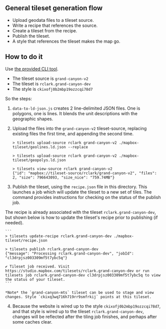 ## General tileset generation flow

- Upload geodata files to a tileset source.
- Write a recipe that references the source.
- Create a tileset from the recipe.
- Publish the tileset.
- A style that references the tileset makes the map go.

## How to do it

Use [the provided CLI tool].
- The tileset source is `grand-canyon-v2`
- The tileset is `rclark.grand-canyon-dev`
- The style is `ckixofj0b2mbp19ozzcqi78d7`

So the steps:

1. `data-to-ld-json.js` creates 2 line-delimited JSON files. One is polygons, one is lines. It blends the unit descriptions with the geographic shapes.

2. Upload the files into the `grand-canyon-v2` tileset-source, replacing existing files the first time, and appending the second time.

    ```
    > tilesets upload-source rclark grand-canyon-v2 ./mapbox-tileset/geolines.ld.json --replace

    > tilesets upload-source rclark grand-canyon-v2 ./mapbox-tileset/geopolys.ld.json

    > tilesets view-source rclark grand-canyon-v2
    {"id": "mapbox://tileset-source/rclark/grand-canyon-v2", "files": 2, "size": 796643093, "size_nice": "759.74MB"}
    ```

3. Publish the tileset, using the `recipe.json` file in this directory. This launches a job which will update the tileset to a new set of tiles. The command provides instructions for checking on the status of the publish job.

The recipe is already associated with the tileset `rclark.grand-canyon-dev`, but shown below is how to update the tileset's recipe prior to publishing (if needed).

    ```
    > tilesets update-recipe rclark.grand-canyon-dev ./mapbox-tileset/recipe.json

    > tilesets publish rclark.grand-canyon-dev
    {"message": "Processing rclark.grand-canyon-dev", "jobId": "cl3drpjsz003309mf5t7ybc5q"}

    ✔ Tileset job received. Visit https://studio.mapbox.com/tilesets/rclark.grand-canyon-dev or run tilesets job rclark.grand-canyon-dev cl3drpjsz003309mf5t7ybc5q to view the status of your tileset.
    ```

    *Note* the `grand-canyon-mts` tileset can be used to stage and view changes. Style `ckixq3wq716h719rr9smfrkij` points at this tileset.

4. Because the website is wired up to the style `ckixofj0b2mbp19ozzcqi78d7`, and that style is wired up to the tileset `rclark.grand-canyon-dev`, changes will be reflected after the tiling job finishes, and perhaps after some caches clear.


[the provided CLI tool]: https://github.com/mapbox/tilesets-cli
